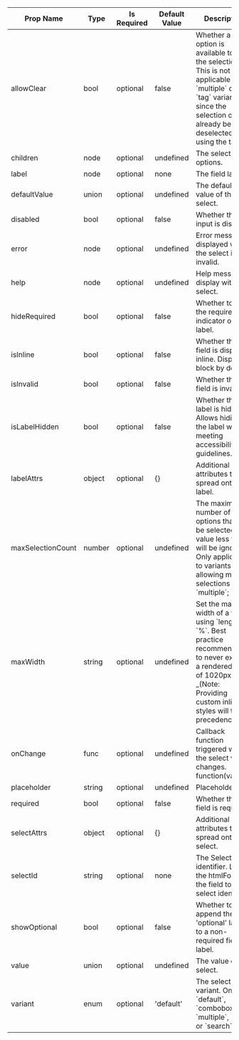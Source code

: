 <table><thead><tr><th>Prop Name</th><th>Type</th><th>Is Required</th><th>Default Value</th><th>Description</th></tr></thead><tbody><tr><td>allowClear</td><td>bool</td><td>optional</td><td>false</td><td>Whether a clear option is available to clear the selection. This is not applicable to the `multiple` or `tag` variants since the selection can already be deselected using the tag.</td></tr><tr><td>children</td><td>node</td><td>optional</td><td>undefined</td><td>The select options.</td></tr><tr><td>label</td><td>node</td><td>optional</td><td>none</td><td>The field label.</td></tr><tr><td>defaultValue</td><td>union</td><td>optional</td><td>undefined</td><td>The default value of the select.</td></tr><tr><td>disabled</td><td>bool</td><td>optional</td><td>false</td><td>Whether the input is disabled.</td></tr><tr><td>error</td><td>node</td><td>optional</td><td>undefined</td><td>Error message displayed when the select is invalid.</td></tr><tr><td>help</td><td>node</td><td>optional</td><td>undefined</td><td>Help message to display with the select.</td></tr><tr><td>hideRequired</td><td>bool</td><td>optional</td><td>false</td><td>Whether to hide the required indicator on the label.</td></tr><tr><td>isInline</td><td>bool</td><td>optional</td><td>false</td><td>Whether the field is displayed inline. Displays block by default.</td></tr><tr><td>isInvalid</td><td>bool</td><td>optional</td><td>false</td><td>Whether the field is invalid.</td></tr><tr><td>isLabelHidden</td><td>bool</td><td>optional</td><td>false</td><td>Whether the label is hidden. Allows hiding the label while meeting accessibility guidelines.</td></tr><tr><td>labelAttrs</td><td>object</td><td>optional</td><td>{}</td><td>Additional attributes to spread onto the label.</td></tr><tr><td>maxSelectionCount</td><td>number</td><td>optional</td><td>undefined</td><td>The maximum number of options that can be selected. A value less than 2 will be ignored. Only applicable to variants allowing multiple selections (e.g.; `multiple`; `tag`).</td></tr><tr><td>maxWidth</td><td>string</td><td>optional</td><td>undefined</td><td>Set the max-width of a field using `length` or `%`.  Best practice recommendation to never exceed a rendered value of 1020px. _(Note: Providing custom inline styles will take precedence.)_</td></tr><tr><td>onChange</td><td>func</td><td>optional</td><td>undefined</td><td>Callback function triggered when the select value changes. function(value)</td></tr><tr><td>placeholder</td><td>string</td><td>optional</td><td>undefined</td><td>Placeholder text.</td></tr><tr><td>required</td><td>bool</td><td>optional</td><td>false</td><td>Whether the field is required.</td></tr><tr><td>selectAttrs</td><td>object</td><td>optional</td><td>{}</td><td>Additional attributes to spread onto the select.</td></tr><tr><td>selectId</td><td>string</td><td>optional</td><td>none</td><td>The Select identifier. Links the htmlFor of the field to the select identifier.</td></tr><tr><td>showOptional</td><td>bool</td><td>optional</td><td>false</td><td>Whether to append the 'optional' label to a non-required field label.</td></tr><tr><td>value</td><td>union</td><td>optional</td><td>undefined</td><td>The value of the select.</td></tr><tr><td>variant</td><td>enum</td><td>optional</td><td>'default'</td><td>The select variant. One of `default`, `combobox`, `multiple`, `tag`, or `search`.</td></tr></tbody><table>
